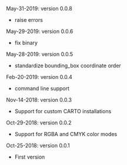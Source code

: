 May-31-2019: version 0.0.8
  - raise errors

May-29-2019: version 0.0.6
  - fix binary

May-28-2019: version 0.0.5
  - standardize bounding_box coordinate order

Feb-20-2019: version 0.0.4
  - command line support
  
Nov-14-2018: version 0.0.3
  - Support for custom CARTO installations

Oct-29-2018: version 0.0.2
 - Support for RGBA and CMYK color modes

Oct-25-2018: version 0.0.1
 - First version
